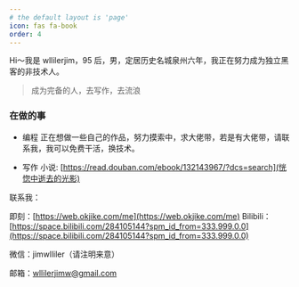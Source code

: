 ```yaml
---
# the default layout is 'page'
icon: fas fa-book
order: 4
---
```


Hi～我是 wllilerjim，95 后，男，定居历史名城泉州六年，我正在努力成为独立黑客的非技术人。

> 成为完备的人，去写作，去流浪

### [](#在做的事 "在做的事")在做的事

*   编程
正在想做一些自己的作品，努力摸索中，求大佬带，若是有大佬带，请联系我，我可以免费干活，换技术。

*   写作 
小说: [https://read.douban.com/ebook/132143967/?dcs=search](恍惚中逝去的光影)

联系我：

即刻：[https://web.okjike.com/me](https://web.okjike.com/me)
Bilibili：[https://space.bilibili.com/284105144?spm_id_from=333.999.0.0](https://space.bilibili.com/284105144?spm_id_from=333.999.0.0)


微信：jimwlliler（请注明来意）

邮箱：[&#x77;&#x6c;&#x6c;&#x69;&#108;&#101;&#114;&#x6a;&#105;&#109;&#x77;&#64;&#103;&#x6d;&#97;&#105;&#108;&#x2e;&#x63;&#x6f;&#x6d;](mailto:&#x77;&#x6c;&#x6c;&#x69;&#108;&#101;&#114;&#x6a;&#105;&#109;&#x77;&#64;&#103;&#x6d;&#97;&#105;&#108;&#x2e;&#x63;&#x6f;&#x6d;)


